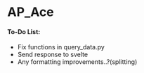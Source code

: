 # AP_Ace

#### To-Do List:
* Fix functions in query_data.py
* Send response to svelte
* Any formatting improvements..?(splitting)